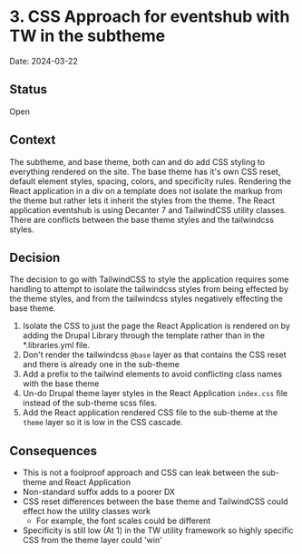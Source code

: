 # 3. CSS Approach for eventshub with TW in the subtheme

Date: 2024-03-22

## Status

Open

## Context

The subtheme, and base theme, both can and do add CSS styling to everything rendered on the site. The base theme has it's own CSS reset, default element styles, spacing, colors, and specificity rules. Rendering the React application in a div on a template does not isolate
the markup from the theme but rather lets it inherit the styles from the theme. The React application eventshub is using Decanter 7 and
TailwindCSS utility classes. There are conflicts between the base theme styles and the tailwindcss styles.

## Decision

The decision to go with TailwindCSS to style the application requires some handling to attempt to isolate the tailwindcss styles from
being effected by the theme styles, and from the tailwindcss styles negatively effecting the base theme.

1. Isolate the CSS to just the page the React Application is rendered on by adding the Drupal Library through the template rather than
in the *.libraries.yml file.
2. Don't render the tailwindcss `@base` layer as that contains the CSS reset and there is already one in the sub-theme
3. Add a prefix to the tailwind elements to avoid conflicting class names with the base theme
4. Un-do Drupal theme layer styles in the React Application `index.css` file instead of the sub-theme scss files.
5. Add the React application rendered CSS file to the sub-theme at the `theme` layer so it is low in the CSS cascade.

## Consequences

* This is not a foolproof approach and CSS can leak between the sub-theme and React Application
* Non-standard suffix adds to a poorer DX
* CSS reset differences between the base theme and TailwindCSS could effect how the utility classes work
  * For example, the font scales could be different
* Specificity is still low (At 1) in the TW utility framework so highly specific CSS from the theme layer could 'win'
